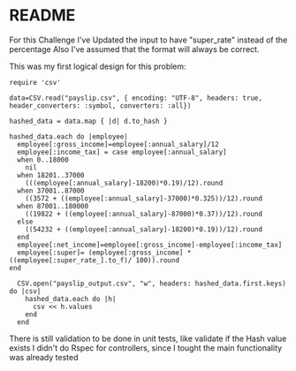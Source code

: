 # README

For this Challenge I've Updated the input to have "super_rate" instead of the percentage
Also I've assumed that the format will always be correct.

This was my first logical design for this problem:

```
require 'csv'

data=CSV.read("payslip.csv", { encoding: "UTF-8", headers: true, header_converters: :symbol, converters: :all})

hashed_data = data.map { |d| d.to_hash }

hashed_data.each do |employee|
  employee[:gross_income]=employee[:annual_salary]/12
  employee[:income_tax] = case employee[:annual_salary]
  when 0..18000
    nil
  when 18201..37000
    (((employee[:annual_salary]-18200)*0.19)/12).round
  when 37001..87000
    ((3572 + ((employee[:annual_salary]-37000)*0.325))/12).round
  when 87001..180000
    ((19822 + ((employee[:annual_salary]-87000)*0.37))/12).round
  else
    ((54232 + ((employee[:annual_salary]-18200)*0.19))/12).round
  end
  employee[:net_income]=employee[:gross_income]-employee[:income_tax]
  employee[:super]= (employee[:gross_income] * ((employee[:super_rate_].to_f)/ 100)).round
end

  CSV.open("payslip_output.csv", "w", headers: hashed_data.first.keys) do |csv|
    hashed_data.each do |h|
      csv << h.values
    end
  end
```

There is still validation to be done in unit tests, like validate if the Hash value exists
I didn't do Rspec for controllers, since I tought the main functionality was already tested
